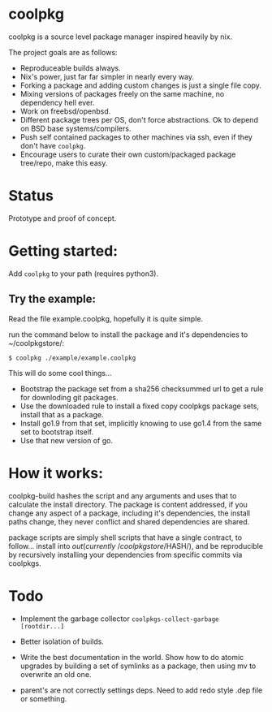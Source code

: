 # coolpkg

coolpkg is a source level package manager inspired heavily by nix.

The project goals are as follows:

- Reproduceable builds always.
- Nix's power, just far far simpler in nearly every way.
- Forking a package and adding custom changes is just a single file copy.
- Mixing versions of packages freely on the same machine, no dependency hell ever.
- Work on freebsd/openbsd.
- Different package trees per OS, don't force abstractions. Ok to depend on BSD
  base systems/compilers.
- Push self contained packages to other machines via ssh, even if they don't have ``coolpkg``.
- Encourage users to curate their own custom/packaged package tree/repo, make this easy.

# Status

Prototype and proof of concept.

# Getting started:

Add ```coolpkg``` to your path (requires python3).

## Try the example:

Read the file example.coolpkg, hopefully it is quite simple.

run the command below to install the package and it's dependencies to ~/coolpkgstore/:

```$ coolpkg ./example/example.coolpkg```

This will do some cool things...

- Bootstrap the package set from a sha256 checksummed url to get a rule for downloding git packages.
- Use the downloaded rule to install a fixed copy coolpkgs package sets, install that as a package.
- Install go1.9 from that set, implicitly knowing to use go1.4 from the same set to bootstrap itself.
- Use that new version of go.

# How it works:

coolpkg-build hashes the script and any arguments and uses that to calculate the install
directory. The package is content addressed, if you change any aspect of a package,
including it's dependencies, the install paths change, they never conflict and shared
dependencies are shared.

package scripts are simply shell scripts that have a single contract, to follow...
install into $out (currently ~/coolpkgstore/$HASH/), and be reproducible by recursively
installing your dependencies from specific commits via coolpkgs.


# Todo

- Implement the garbage collector  ```coolpkgs-collect-garbage [rootdir...]```
- Better isolation of builds.
- Write the best documentation in the world. Show how to do atomic upgrades
  by building a set of symlinks as a package, then using mv to overwrite an old one.

- parent's are not correctly settings deps. Need to add redo style .dep file or something.